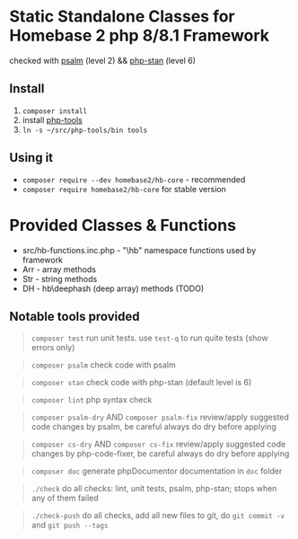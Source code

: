 # Static Standalone Classes for Homebase 2 php 8/8.1 Framework

checked with [psalm](https://psalm.dev/docs/annotating_code/supported_annotations/) (level 2) && [php-stan](https://phpstan.org/writing-php-code/phpdocs-basics) (level 6)

## Install
1. `composer install`
2. install [php-tools](https://github.com/homebase/php-tools#install)
3. `ln -s ~/src/php-tools/bin tools`

## Using it
- `composer require --dev homebase2/hb-core` - recommended
- `composer require homebase2/hb-core` for stable version

# Provided Classes & Functions

- src/hb-functions.inc.php - "\hb" namespace functions used by framework
- Arr - array methods
- Str - string methods
- DH  - hb\deephash (deep array) methods (TODO)

## Notable tools provided

> `composer test`
    run unit tests. use `test-q` to run quite tests (show errors only)

> `composer psalm`
    check code with psalm

> `composer stan`
    check code with php-stan (default level is 6)

> `composer lint`
    php syntax check

> `composer psalm-dry`   AND   `composer psalm-fix`
    review/apply suggested code changes by psalm, be careful always do dry before applying

> `composer cs-dry`   AND   `composer cs-fix`
    review/apply suggested code changes by php-code-fixer, be careful always do dry before applying

> `composer doc`
    generate phpDocumentor documentation in `doc` folder

> `./check`
    do all checks: lint, unit tests, psalm, php-stan; stops when any of them failed

> `./check-push`
    do all checks, add all new files to git, do `git commit -v` and `git push --tags`

